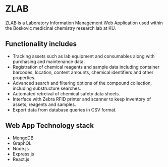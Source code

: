 # ZLAB

ZLAB is a Laboratory Information Management Web Application used within the Boskovic medicinal chemistry research lab at KU.
## Functionality includes
- Tracking assets such as lab equipment and consumables along with purchasing and maintenance data.
- Registration of chemical reagents and sample data including container barcodes, location, content amounts, chemical identifiers and other properties.
- Advanced search and filtering options of the compound collection, including substructure searches.
- Automated retreival of chemical safety data sheets.
- Interface with Zebra RFID printer and scanner to keep inventory of assets, reagents and samples.
- Export data from database queries in CSV format.

## Web App Technology stack
- MongoDB
- GraphQL
- Node.js
- Express.js
- React.js
